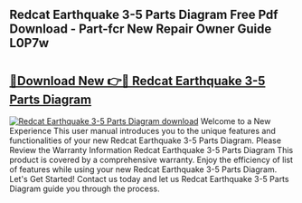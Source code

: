 ## Redcat Earthquake 3-5 Parts Diagram Free Pdf Download - Part-fcr New Repair Owner Guide L0P7w

# <h2><a href="http://dfu70bk.blite.top/?on=Redcat+Earthquake+3-5+Parts+Diagram">🔗Download New 👉🔴 Redcat Earthquake 3-5 Parts Diagram</a></h2>

[![Redcat Earthquake 3-5 Parts Diagram download](https://i.imgur.com/lujVjoI.png)](http://dfu70bk.blite.top/?on=Redcat+Earthquake+3-5+Parts+Diagram)
Welcome to a New Experience This user manual introduces you to the unique features and functionalities of your new Redcat Earthquake 3-5 Parts Diagram. Please Review the Warranty Information Redcat Earthquake 3-5 Parts Diagram This product is covered by a comprehensive warranty. Enjoy the efficiency of list of features while using your new Redcat Earthquake 3-5 Parts Diagram. Let's Get Started! Contact us today and let us Redcat Earthquake 3-5 Parts Diagram guide you through the process.
